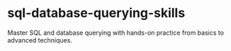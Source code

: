 # sql-database-querying-skills
Master SQL and database querying with hands-on practice from basics to advanced techniques.
